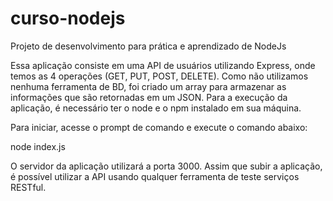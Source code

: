# curso-nodejs
Projeto de desenvolvimento para prática e aprendizado de NodeJs

Essa aplicação consiste em uma API de usuários utilizando Express, onde temos as 4 operações (GET, PUT, POST, DELETE).
Como não utilizamos nenhuma ferramenta de BD, foi criado um array para armazenar as informações que são retornadas em um JSON.
Para a execução da aplicação, é necessário ter o node e o npm instalado em sua máquina. 

Para iniciar, acesse o prompt de comando e execute o comando abaixo:

node index.js

O servidor da aplicação utilizará a porta 3000. Assim que subir a aplicação, é possível utilizar a API usando qualquer ferramenta de teste serviços RESTful.
